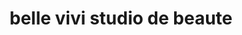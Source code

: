 ---
title: "belle vivi studio de beaute"
url: /route-dattes/belle-vivi-studio-de-beaute/
shop: Kosmetik
---